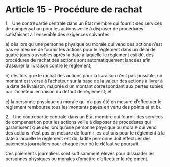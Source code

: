 # Article 15 - Procédure de rachat


1.   Une contrepartie centrale dans un État membre qui fournit des services de compensation pour les actions veille à disposer de procédures satisfaisant à l’ensemble des exigences suivantes:

a) dès lors qu’une personne physique ou morale qui vend des actions n’est pas en mesure de fournir les actions pour le règlement dans un délai de quatre jours ouvrables après la date à laquelle le règlement est dû, des procédures de rachat des actions sont automatiquement lancées afin d’assurer la livraison contre le règlement;

b) dès lors que le rachat des actions pour la livraison n’est pas possible, un montant est versé à l’acheteur sur la base de la valeur des actions à livrer à la date de livraison, majorée d’un montant correspondant aux pertes subies par l’acheteur en raison du défaut de règlement; et

c) la personne physique ou morale qui n’a pas été en mesure d’effectuer le règlement rembourse tous les montants payés en vertu des points a) et b).

2.   Une contrepartie centrale dans un État membre qui fournit des services de compensation pour les actions veille à disposer de procédures qui garantissent que dès lors qu’une personne physique ou morale qui vend des actions n’est pas en mesure de fournir les actions pour le règlement à la date à laquelle le règlement est dû, ladite personne doit effectuer des paiements journaliers pour chaque jour où le défaut se poursuit.

Ces paiements journaliers sont suffisamment élevés pour dissuader les personnes physiques ou morales d’omettre d’effectuer le règlement.
